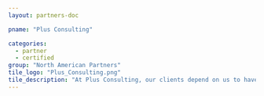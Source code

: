 ```yaml
---
layout: partners-doc

pname: "Plus Consulting"

categories: 
  - partner
  - certified
group: "North American Partners"
tile_logo: "Plus_Consulting.png"
tile_description: "At Plus Consulting, our clients depend on us to have a deep understanding of their industry, their business, and their people as an essential part of every IT project. We believe in identifying the “why” before proposing the “how.” The team at Plus Consulting: Business savvy. Geek smart."
---
```

